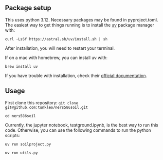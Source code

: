 

## Package setup
This uses python 3.12. Necessary packages may be found in pyproject.toml. The easiest way to get things running is to install the [uv](https://astral.sh/uv/) package manager with:

```curl -LsSf https://astral.sh/uv/install.sh | sh```

After installation, you will need to restart your terminal.

If on a mac with homebrew, you can install uv with:

```brew install uv```

If you have trouble with installation, check their [official documentation](https://docs.astral.sh/uv/getting-started/installation/).

## Usage
First clone this repository:
```git clone git@github.com:tunkleo/ners586soil.git```  

```cd ners586soil```

Currently, the jupyter notebook, testground.ipynb, is the best way to run this code. Otherwise, you can use the following commands to run the python scripts:

```uv run soilproject.py```

```uv run utils.py```
